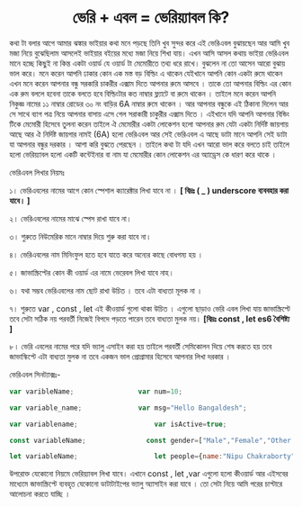 <h1 align="center">ভেরি + এবল = ভেরিয়্যাবল কি?</h1>
কথা টা বলার আগে আমার ঝঙ্কার ভাইয়ার কথা মনে পড়ছে তিনি খুব সুন্দর করে এই ভেরিএবল বুঝায়ছেন আর আমি খুব মজা নিয়ে বুঝেছিলাম আসলেই ভাইয়ার বইয়ের মধ্যে মজা নিয়ে শিখা যায়। এখন আসি আসল কথায় ভাইয়া ভেরিএবল মানে হচ্ছে কিছুই না কিন্ত একটা ওয়ার্ড যে ওয়ার্ড টা মেমোরীতে তথ্য ধরে রাখে। বুঝলেন না তো আসেন আরো বুঝায় ভাল করে। মনে করেন আপনি ঢাকার কোন এক মস্ত বড় বিল্ডিং এ থাকেন যেইখানে আপনি কোন একটা রুমে থাকেন এখন মনে করেন আপনার বন্ধু সরকারি চাকরীর এক্সাম দিতে আপনার রুমে আসবে । তাকে তো আপনার বিল্ডিং এর কোন এক রুম বললে হবেনা তাকে বলতে হবে বিল্ডিংটার কত নাম্বার ফ্ল্যাটে বা রুমে থাকেন । তাইলে মনে করেন আপনি নিকুজ্ঞ নামের ১১ নাম্বার রোডের ৩০ নং বাড়ির 6A নাম্বার রুমে থাকেন । আর আপনার বন্ধুকে এই ঠিকানা দিলেন আর সে সাথে ব্যাগ পত্র নিয়ে আপনার বাসায় এসে গেল সরাকারী চাকুরীর এক্সাম দিতে । এইখানে যদি আপনি আপনার বিন্ডিং টিকে মেমোরী হিসেবে তুলনা করেন তাইলে ঐ মেমোরীর একটা লোকেশন হলো আপনার রুম যেটা একটা নির্দিষ্ট জায়গায় আছে আর ঐ নির্দিষ্ট জায়গার নামই (6A) হলো ভেরিএবল আর সেই ভেরিএবল এ আছে ডাটা মানে আপনি সেই ডাটা যা আপনার বন্ধুর দরকার । আশা করি বুঝতে পেরছেন । তাইলে কথা টা যদি এখন আরো ভাল করে বলতে চাই তাইলে হলো ভেরিয়্যাবল হলো একটি কন্টেইনার বা নাম যা মেমোরীর কোন লোকেশন এর  অ্যাড্রেস কে ধারণ করে থাকে । 

ভেরিএবল লিখার নিয়মঃ

১। ভেরিএবলের নামের আগে কোন স্পেশাল ক্যারেক্টার লিখা যাবে না । **[ বিদ্রঃ  ( _ ) underscore ব্যববহার করা যাবে। ]**

২। ভেরিএবলের নামের মাঝে স্পেস রাখা যাবে না। 

৩। শুরুতে নিউমেরিক মানে নাম্বার দিয়ে শুরু করা যাবে না।

৪। ভেরিএবলের নাম মিনিংফুল হতে হবে যাতে করে অন্যের কাছে বোধগম্য হয় ।

৫। জাভাস্ক্রিপ্টের কোন কী ওয়ার্ড এর নামে ভেরেবল লিখা যাবে নাহ।

৬। যথা সম্ভব ভেরিএবলের নাম ছোট রাখা উচিত । তবে এটা বাধ্যতা মূলক না ।

৭। শুরুতে var , const , let এই কীওয়ার্ড গুলো থাকা উচিত । এগুলো ছাড়াও ভেরি এবল লিখা যায় জাভাস্ক্রিপ্টে তবে সেটা সঠিক নয় পরবর্তী নিজেই বিপদে পড়তে পারেন তবে বাধ্যতা মুলক নয়।  **[বিদ্রঃ const , let es6 বৈশিষ্ট্য ]**

৮। ভেরি এবলের নামের পরে যদি ভ্যালু এসাইন করা হয় তাইলে পরবর্তী সেমিকোলন দিয়ে শেষ করতে হয় তবে জাভাস্কিপ্টে এটা বাধ্যতা মুলক না তবে একজন ভাল প্রোগ্রামার হিসেবে আপনার লিখা দরকার ।

ভেরিএবল সিনট্যাক্সঃ-

```javascript
var varibleName;       			var num=10;

var variable_name;			    var msg="Hello Bangaldesh";

var variablename;				    var isActive=true;

const variableName;				  const gender=["Male","Female","Other's"];			

let variableName;				    let people={name:"Nipu Chakraborty", age:22, mobile:"01827263486"}
```

উপরোক্ত  যেকোনো নিয়মে ভেরিয়্যাবল লিখা যাবে। এখানে const , let ,var এগুলো হলো কীওয়ার্ড আর এইসবের মাধ্যেমে জাভাস্ক্রিপ্টে ব্যবহৃত যেকোনো ডাটাটাইপের ভ্যালু অ্যাসাইন  করা যাবে । তো সেটা নিয়ে আমি পরের চাপ্টারে আলোচনা করতে যাচ্ছি । 